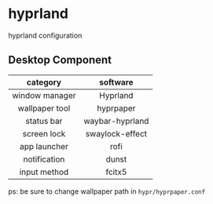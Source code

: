 # hyprland

hyprland configuration

## Desktop Component

|    category    |    software     |
| :------------: | :-------------: |
| window manager |    Hyprland     |
| wallpaper tool |    hyprpaper    |
|   status bar   | waybar-hyprland |
|  screen lock   | swaylock-effect |
|  app launcher  |      rofi       |
|  notification  |      dunst      |
|  input method  |     fcitx5      |

ps: be sure to change wallpaper path in `hypr/hyprpaper.conf`
